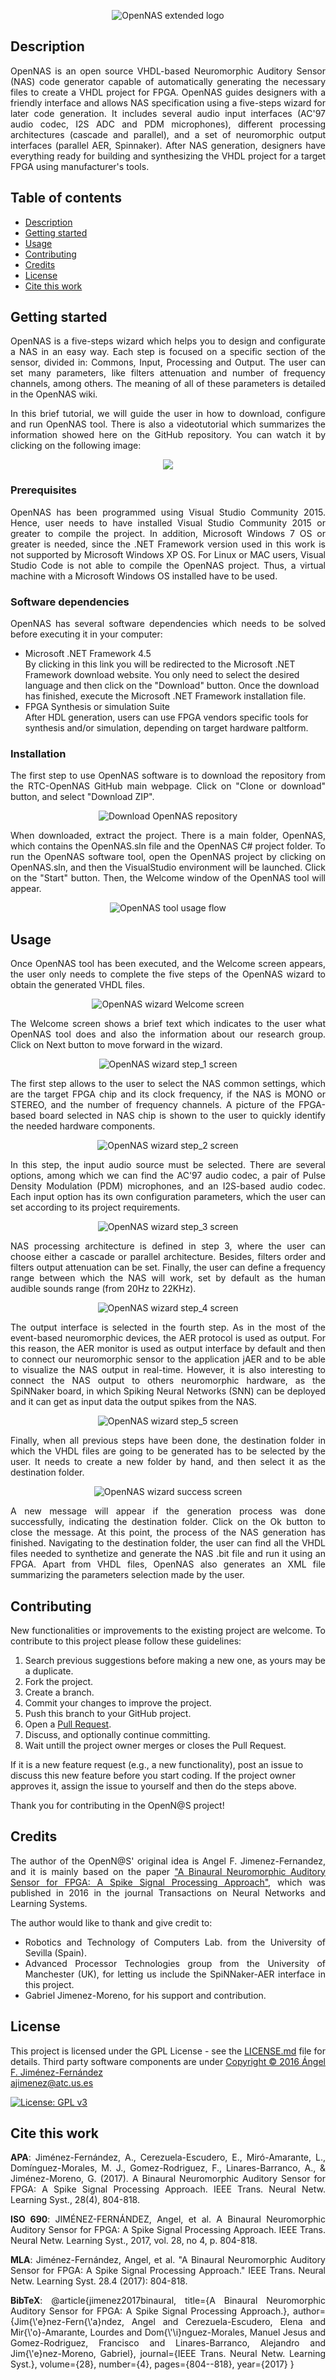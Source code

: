 <p align="center">
<img align="center" src="https://github.com/RTC-research-group/OpenNAS/blob/master/OpenNAS/Wiki_files/Images/Img_OpenNAS_extended_logo.png" alt="OpenNAS extended logo">
</p>

<h2 name="Description">Description</h2>
<!--What OpenNAS is; Its main features-->
<p align="justify">
OpenNAS is an open source VHDL-based Neuromorphic Auditory Sensor (NAS) code generator capable of automatically generating the necessary files to create a VHDL project for FPGA. OpenNAS guides designers with a friendly interface and allows NAS specification using a five-steps wizard for later code generation. It includes several audio input interfaces (AC'97 audio codec, I2S ADC and PDM microphones), different processing architectures (cascade and parallel), and a set of neuromorphic output interfaces (parallel AER, Spinnaker). After NAS generation, designers have everything ready for building and synthesizing the VHDL project for a target FPGA using manufacturer's tools.
</p>

<h2>Table of contents</h2>
<p align="justify">
<ul>
<li><a href="#Description">Description</a></li>
<li><a href="#GettingStarted">Getting started</a></li>
<li><a href="#Usage">Usage</a></li>
<li><a href="#Contributing">Contributing</a></li>
<li><a href="#Credits">Credits</a></li>
<li><a href="#License">License</a></li>
<li><a href="#Cite">Cite this work</a></li>
</ul>
</p>

<h2 name="GettingStarted">Getting started</h2>

<!--Add some brief instructions and introduction and maybe a link to a videotutorial!-->
<p align="justify">
OpenNAS is a five-steps wizard which helps you to design and configurate a NAS in an easy way. Each step is focused on a specific section of the sensor, divided in: Commons, Input, Processing and Output. The user can set many parameters, like filters attenuation and number of frequency channels, among others. The meaning of all of these parameters is detailed in the OpenNAS wiki.
</p>

<p align="justify">
In this brief tutorial, we will guide the user in how to download, configure and run OpenNAS tool. There is also a videotutorial which summarizes the information showed here on the GitHub repository. You can watch it by clicking on the following image:
</p>

<p align="center">
<a href="https://www.youtube.com/watch?v=FiN07aihYow"><img align="center" src="http://img.youtube.com/vi/FiN07aihYow/0.jpg"></a>
</p>

<!-- How to install OpenN@S and what prerrequisites are needed. -->
<h3>Prerequisites</h3>
<p align="justify">OpenNAS has been programmed using Visual Studio Community 2015. Hence, user needs to have installed Visual Studio Community 2015 or greater to compile the project. In addition, Microsoft Windows 7 OS or greater is needed, since the .NET Framework version used in this work is not supported by Microsoft Windows XP OS. For Linux or MAC users, Visual Studio Code is not able to compile the OpenNAS project. Thus, a virtual machine with a Microsoft Windows OS installed have to be used.
</p>
 
<h3>Software dependencies</h3>
<p align="justify">
OpenNAS has several software dependencies which needs to be solved before executing it in your computer:
</p>
  <ul>
    <li>Microsoft .NET Framework 4.5</li>By clicking in this link you will be redirected to the Microsoft .NET Framework download website. You only need to select the desired language and then click on the "Download" button. Once the download has finished, execute the Microsoft .NET Framework installation file. 
	<li>FPGA Synthesis or simulation Suite</li>After HDL generation, users can use FPGA vendors specific tools for synthesis and/or simulation, depending on target hardware paltform.
  </ul>
</p>
<h3>Installation</h3>
<p align="justify">
The first step to use OpenNAS software is to download the repository from the RTC-OpenNAS GitHub main webpage. Click on "Clone or download" button, and select "Download ZIP".
</p>

<p align="center">
<img align="center" src="https://github.com/RTC-research-group/OpenNAS/blob/master/OpenNAS/Wiki_files/Images/Img_download_repo.png" alt="Download OpenNAS repository">
</p>
 
<p align="justify">
When downloaded, extract the project. There is a main folder, OpenNAS, which contains the OpenNAS.sln file and the OpenNAS C# project folder. To run the OpenNAS software tool, open the OpenNAS project by clicking on OpenNAS.sln, and then the VisualStudio environment will be launched. Click on the "Start" button. Then, the Welcome window of the OpenNAS tool will appear.
</p>

<p align="center">
<img align="center" src="https://github.com/RTC-research-group/OpenNAS/blob/master/OpenNAS/Wiki_files/Images/Img_tool_flow.png" alt="OpenNAS tool usage flow">	
</p>



<h2 name="Usage">Usage</h2>
<!--Add a brief tutorial or user manual in order to make it easy and understandable to work with OpenN@S for a user that has not tried it yet. Add images and stuff. This could easily be the transcription of the videotutorial and some screenshots from it.-->
<p align="justify">
Once OpenNAS tool has been executed, and the Welcome screen appears, the user only needs to complete the five steps of the OpenNAS wizard to obtain the generated VHDL files.
</p>

<p align="center">
<img align="center" src="https://github.com/RTC-research-group/OpenNAS/blob/master/OpenNAS/Wiki_files/Images/Img_OpenNAS_Welcome.PNG" alt="OpenNAS wizard Welcome screen">
</p>

<p align="justify">
The Welcome screen shows a brief text which indicates to the user what OpenNAS tool does and also the information about our research group. Click on Next button to move forward in the wizard.
</p>

<p align="center">
<img align="center" src="https://github.com/RTC-research-group/OpenNAS/blob/master/OpenNAS/Wiki_files/Images/Img_OpenNAS_Step1.png" alt="OpenNAS wizard step_1 screen">
</p>

<p align="justify">
The first step allows to the user to select the NAS common settings, which are the target FPGA chip and its clock frequency, if the NAS is MONO or STEREO, and the number of frequency channels. A picture of the FPGA-based board selected in NAS chip is shown to the user to quickly identify the needed hardware components.
</p>

<p align="center">
<img align="center" src="https://github.com/RTC-research-group/OpenNAS/blob/master/OpenNAS/Wiki_files/Images/Img_OpenNAS_Step2.png" alt="OpenNAS wizard step_2 screen">
</p>

<p align="justify">
In this step, the input audio source must be selected. There are several options, among which we can find the AC'97 audio codec, a pair of Pulse Density Modulation (PDM) microphones, and an I2S-based audio codec. Each input option has its own configuration parameters, which the user can set according to its project requirements.
</p>

<p align="center">
<img align="center" src="https://github.com/RTC-research-group/OpenNAS/blob/master/OpenNAS/Wiki_files/Images/Img_OpenNAS_Step3.png" alt="OpenNAS wizard step_3 screen">
</p>

<p align="justify">
NAS processing architecture is defined in step 3, where the user can choose either a cascade or parallel architecture. Besides, filters order and filters output attenuation can be set. Finally, the user can define a frequency range between which the NAS will work, set by default as the human audible sounds range (from 20Hz to 22KHz). 
</p>

<p align="center">
<img align="center" src="https://github.com/RTC-research-group/OpenNAS/blob/master/OpenNAS/Wiki_files/Images/Img_OpenNAS_Step4.png" alt="OpenNAS wizard step_4 screen">
</p>

<p align="justify">
The output interface is selected in the fourth step. As in the most of the event-based neuromorphic devices, the AER protocol is used as output. For this reason, the AER monitor is used as output interface by default and then to connect our neuromorphic sensor to the application jAER and to be able to visualize the NAS output in real-time. However, it is also interesting to connect the NAS output to others neuromorphic hardware, as the SpiNNaker board, in which Spiking Neural Networks (SNN) can be deployed and it can get as input data the output spikes from the NAS.
</p>

<p align="center">
<img align="center" src="https://github.com/RTC-research-group/OpenNAS/blob/master/OpenNAS/Wiki_files/Images/Img_OpenNAS_Step5.png" alt="OpenNAS wizard step_5 screen">
</p>



<p align="justify">
Finally, when all previous steps have been done, the destination folder in which the VHDL files are going to be generated has to be selected by the user. It needs to create a new folder by hand, and then select it as the destination folder.
</p>

<p align="center">
<img align="center" src="https://github.com/RTC-research-group/OpenNAS/blob/master/OpenNAS/Wiki_files/Images/Img_OpenNAS_Success.png" alt="OpenNAS wizard success screen">
</p>

<p align="justify">
A new message will appear if the generation process was done successfully, indicating the destination folder. Click on the Ok button to close the message. At this point, the process of the NAS generation has finished. Navigating to the destination folder, the user can find all the VHDL files needed to synthetize and generate the NAS .bit file and run it using an FPGA. Apart from VHDL files, OpenNAS also generates an XML file summarizing the parameters selection made by the user. 
</p>

<h2 name="Contributing">Contributing</h2>
<p align="justify">
New functionalities or improvements to the existing project are welcome. To contribute to this project please follow these guidelines:
<ol align="justify">
<li> Search previous suggestions before making a new one, as yours may be a duplicate.</li>
<li> Fork the project.</li>
<li> Create a branch.</li>
<li> Commit your changes to improve the project.</li>
<li> Push this branch to your GitHub project.</li>
<li> Open a <a href="https://github.com/RTC-research-group/OpenNAS/pulls">Pull Request</a>.</li>
<li> Discuss, and optionally continue committing.</li>
<li> Wait untill the project owner merges or closes the Pull Request.</li>
</ol>
If it is a new feature request (e.g., a new functionality), post an issue to discuss this new feature before you start coding. If the project owner approves it, assign the issue to yourself and then do the steps above.
</p>
<p align="justify">
Thank you for contributing in the OpenN@S project!
</p>

<h2 name="Credits">Credits</h2>
<p align="justify">
The author of the OpenN@S' original idea is Angel F. Jimenez-Fernandez, and it is mainly based on the paper <a href="https://ieeexplore.ieee.org/document/7523402/">"A Binaural Neuromorphic Auditory Sensor for FPGA: A Spike Signal Processing Approach"</a>, which was published in 2016 in the journal Transactions on Neural Networks and Learning Systems.
</p>
<p align="justify">
The author would like to thank and give credit to:
<ul align="justify">
<li>Robotics and Technology of Computers Lab. from the University of Sevilla (Spain).</li>
<li>Advanced Processor Technologies group from the University of Manchester (UK), for letting us include the SpiNNaker-AER interface in this project.</li>
<li>Gabriel Jimenez-Moreno, for his support and contribution.
</ul>
</p>
<!--	
<p align="justify">
Also, the author would like to thank to the research groups which supports the OpenNAS project and work with it: 	
<ul align="justify">
<li>Neuromorphic Behaving Systems, CITEC (U. Bielefeld), lead by Elisabetta Chicca.</li>
</ul>
</p>
-->
<h2 name="License">License</h2>

<p align="justify">
This project is licensed under the GPL License - see the <a href="https://raw.githubusercontent.com/RTC-research-group/OpenNAS/master/LICENSE">LICENSE.md</a> file for details.
Third party software components are under <a href = "https://opensource.org/licenses/MS-PL>MSPL license >/a>
</p>

<p align="justify">
Copyright © 2016 Ángel F. Jiménez-Fernández<br>  
<a href="mailto:ajimenez@atc.us.es">ajimenez@atc.us.es</a>
</p>

[![License: GPL v3](https://img.shields.io/badge/License-GPL%20v3-blue.svg)](http://www.gnu.org/licenses/gpl-3.0)

<h2 name="Cite">Cite this work</h2>
<p align="justify">
<b>APA</b>: Jiménez-Fernández, A., Cerezuela-Escudero, E., Miró-Amarante, L., Domínguez-Morales, M. J., Gomez-Rodriguez, F., Linares-Barranco, A., & Jiménez-Moreno, G. (2017). A Binaural Neuromorphic Auditory Sensor for FPGA: A Spike Signal Processing Approach. IEEE Trans. Neural Netw. Learning Syst., 28(4), 804-818.
</p>
<p align="justify">
<b>ISO 690</b>: JIMÉNEZ-FERNÁNDEZ, Angel, et al. A Binaural Neuromorphic Auditory Sensor for FPGA: A Spike Signal Processing Approach. IEEE Trans. Neural Netw. Learning Syst., 2017, vol. 28, no 4, p. 804-818.
</p>
<p align="justify">
<b>MLA</b>: Jiménez-Fernández, Angel, et al. "A Binaural Neuromorphic Auditory Sensor for FPGA: A Spike Signal Processing Approach." IEEE Trans. Neural Netw. Learning Syst. 28.4 (2017): 804-818.
</p>
<p align="justify">
<b>BibTeX</b>: @article{jimenez2017binaural,
  title={A Binaural Neuromorphic Auditory Sensor for FPGA: A Spike Signal Processing Approach.},
  author={Jim{\'e}nez-Fern{\'a}ndez, Angel and Cerezuela-Escudero, Elena and Mir{\'o}-Amarante, Lourdes and Dom{\'\i}nguez-Morales, Manuel Jesus and Gomez-Rodriguez, Francisco and Linares-Barranco, Alejandro and Jim{\'e}nez-Moreno, Gabriel},
  journal={IEEE Trans. Neural Netw. Learning Syst.},
  volume={28},
  number={4},
  pages={804--818},
  year={2017}
}
</p>
